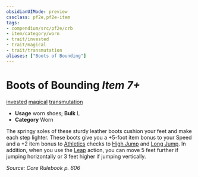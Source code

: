 ```yaml
---
obsidianUIMode: preview
cssclass: pf2e,pf2e-item
tags:
- compendium/src/pf2e/crb
- item/category/worn
- trait/invested
- trait/magical
- trait/transmutation
aliases: ["Boots of Bounding"]
---
```

# Boots of Bounding *Item 7+*  
[invested](/rules/traits/invested.md)  [magical](/rules/traits/magical.md)  [transmutation](/rules/traits/transmutation.md)  

- **Usage** worn shoes; **Bulk** L
- **Category** Worn

The springy soles of these sturdy leather boots cushion your feet and make each step lighter. These boots give you a +5-foot item bonus to your Speed and a +2 item bonus to [Athletics](/compendium/skills.md#Athletics) checks to [High Jump](/rules/actions/high-jump.md) and [Long Jump](/rules/actions/long-jump.md). In addition, when you use the [Leap](/rules/actions/leap.md) action, you can move 5 feet further if jumping horizontally or 3 feet higher if jumping vertically.

*Source: Core Rulebook p. 606*